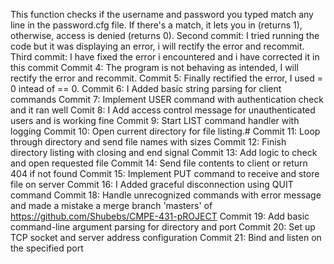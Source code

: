This function checks if the username and password you typed match any line in the password.cfg file. If there's a match, it lets you in (returns 1), otherwise, access is denied (returns 0).
Second commit: I tried running the code but it was displaying an error, i will rectify the error and recommit.
Third commit: I have fixed the error i encountered and i have corrected it in this commit
Commit 4: The program is not behaving as intended, I will rectify the error and recommit.
Commit 5: Finally rectified the error, I used = 0 intead of == 0.
Commit 6: I Added basic string parsing for client commands
Commit 7: Implement USER command with authentication check and it ran well
Comit 8: I Add access control message for unauthenticated users and is working fine
Commit 9: Start LIST command handler with logging
Commit 10: Open current directory for file listing.#
Commit 11: Loop through directory and send file names with sizes
Commit 12: Finish directory listing with closing and end signal
Commit 13: Add logic to check and open requested file
Commit 14: Send file contents to client or return 404 if not found
Commit 15: Implement PUT command to receive and store file on server
Commit 16: I Added graceful disconnection using QUIT command
Commit 18: Handle unrecognized commands with error message and made a mistake a merge branch 'masters' of  https://github.com/Shubebs/CMPE-431-pROJECT
Commit 19: Add basic command-line argument parsing for directory and port
Commit 20: Set up TCP socket and server address configuration
Commit 21: Bind and listen on the specified port